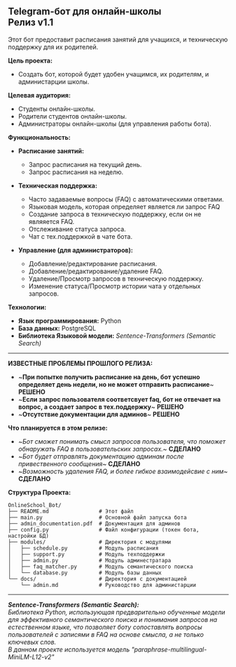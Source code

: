Telegram-бот для онлайн-школы  
**Релиз v1.1**
---
Этот бот предоставит расписания занятий для учащихся, и техническую поддержку для их родителей.

**Цель проекта:**

*   Создать бот, которой будет удобен учащимся, их родителям, и администарции школы.

**Целевая аудитория:**

*   Студенты онлайн-школы.
*   Родители студентов онлайн-школы.
*   Администраторы онлайн-школы (для управления работы бота).

**Функциональность:**

*   **Расписание занятий:**
    *   Запрос расписания на текущий день.
    *   Запрос расписания на неделю.
   
*   **Техническая поддержка:**
    *   Часто задаваемые вопросы (FAQ) с автоматическими ответами.
    *   Языковая модель, которая определяет является ли запрос FAQ
    *   Создание запроса в техническую поддержку, если он не являяется FAQ.
    *   Отслеживание статуса запроса.
    *   Чат с тех.поддержкой в чате бота.
   
*   **Управление (для администраторов):**
    *   Добавление/редактирование расписания.
    *   Добавление/редактирование/удаление FAQ.
    *   Удаление/Просмотр запросов в техническую поддержку.
    *   Изменение статуса/Просмотр истории чата у отдельных запросов.

**Технологии:**

*   **Язык программирования:** Python
*   **База данных:** PostgreSQL
*   **Библиотека Языковой модели:** *Sentence-Transformers (Semantic Search)*

---

**ИЗВЕСТНЫЕ ПРОБЛЕМЫ ПРОШЛОГО РЕЛИЗА:**
*   ~**При попытке получить расписание на день, бот успешно определяет день недели, но не может отправить расписание**~ **РЕШЕНО**
*   ~**Если запрос пользователя соответсвует faq, бот не отвечает на вопрос, а создает запрос в тех.поддержку**~ **РЕШЕНО**
*   ~**Отсутствие документации для админов**~ **РЕШЕНО**

**Что планируется в этом релизе:**
*   ~*Бот сможет понимать смысл запросов пользователя, что поможет обнаружать FAQ в пользовательских запросах.*~ **СДЕЛАНО**
*   ~*Бот будет отправлять документацию админам после привественного сообщения*~ **СДЕЛАНО**
*   ~*Возможность удаления FAQ, и более гибкое взаимодейсвие с ним*~ **СДЕЛАНО**

**Структура Проекта:**

```
OnlineSchool_Bot/
├── README.md                # Этот файл
├── main.py                  # Основной файл запуска бота
├── admin_documentation.pdf  # Документация для админов
├── config.py                # Файл конфигурации (токен бота, настройки БД)
├── modules/                 # Директория с модулями
│   ├── schedule.py          # Модуль расписания
│   ├── support.py           # Модуль техподдержки
│   ├── admin.py             # Модуль админестратара
│   ├── faq_matcher.py       # Модуль семантического поиска
│   └── database.py          # Модуль базы данных
└── docs/                    # Директория с документацией
    └── admin.md             # Руководство для администарции
```

---
***Sentence-Transformers (Semantic Search):***  
*Библиотека Python, использующая предварительно обученные модели для эффективного семантического поиска и понимания запросов на естественном языке, что позволяет боту сопоставлять вопросы пользователей с записями в FAQ на основе смысла, а не только ключевых слов.*  
*В данном проекте используется модель "paraphrase-multilingual-MiniLM-L12-v2"*
